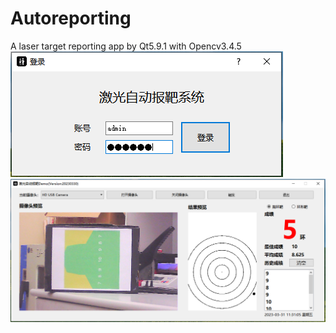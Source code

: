 # Autoreporting
A laser target reporting app by Qt5.9.1 with Opencv3.4.5<br/>
![image1](https://github.com/Y0ngl1n/Autoreporting/blob/main/ui.PNG)<br/>
![image2](https://github.com/Y0ngl1n/Autoreporting/blob/main/ui2.PNG)
